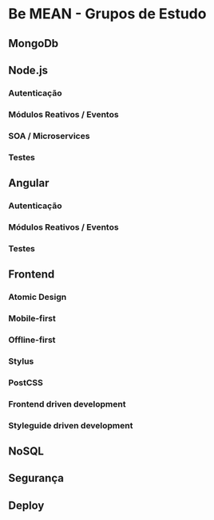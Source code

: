 # Be MEAN - Grupos de Estudo

## MongoDb

## Node.js

### Autenticação

### Módulos Reativos / Eventos

### SOA / Microservices

### Testes

## Angular

### Autenticação

### Módulos Reativos / Eventos

### Testes

## Frontend

### Atomic Design

### Mobile-first

### Offline-first

### Stylus

### PostCSS

### Frontend driven development

### Styleguide driven development

## NoSQL

## Segurança

## Deploy
